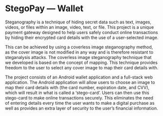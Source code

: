 # StegoPay — Wallet


Steganography is a technique of hiding secret data such as text, images, videos, or files within an image, video, text, or file. This project is a unique payment gateway designed to help users safely conduct online transactions by hiding their encrypted card details with the use of a user-selected image.

This can be achieved by using a coverless image steganography method, as the cover image is not modified in any way and is therefore resistant to steganalysis attacks. The coverless image steganography technique that we developed is based on the concept of mapping. This technique provides freedom to the user to select any cover image to map their card details with.

The project consists of an Android wallet application and a full-stack web application. The Android application will allow users to choose an image to map their card details with (the card number, expiration date, and CVV), which will result in what is called a ‘stego-card’. Users can then use this stego-card to make online transactions securely. This eliminates the need of entering details every time the user wants to make a digital purchase as well as provides an extra layer of security to the user’s financial information.

